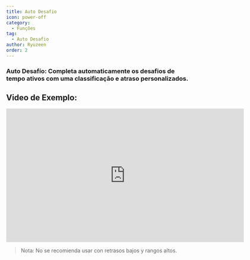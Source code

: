 ```yaml
---
title: Auto Desafio
icon: power-off
category:
  - Funções
tag:
  - Auto Desafio
author: Ryuzeen
order: 2
---
```


### Auto Desafío: Completa automaticamente os desafios de tempo ativos com uma classificação e atraso personalizados.

## Video de Exemplo:

<div class="iframe-container"><iframe width="640" height="360" src="https://www.youtube.com/embed/7JNegfQiK2U?list=PL5eI1Tb64p56g27qfYk7VuFTz4FK6YrKa" title="Korepi - Auto Challenge" frameborder="0" allow="accelerometer; autoplay; clipboard-write; encrypted-media; gyroscope; picture-in-picture; web-share" allowfullscreen></iframe></div>

>Nota: No se recomienda usar con retrasos bajos y rangos altos.
